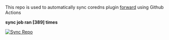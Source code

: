 This repo is used to automatically sync coredns plugin [forward](https://github.com/QZLin/forward) using Github Actions

**sync job ran [389] times**

[![Sync Repo](https://github.com/QZLin/coredns-extract/actions/workflows/sync.yaml/badge.svg)](https://github.com/QZLin/coredns-extract/actions/workflows/sync.yaml)
